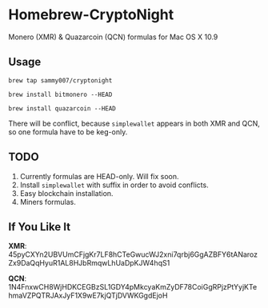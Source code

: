 Homebrew-CryptoNight
====================
Monero (XMR) & Quazarcoin (QCN) formulas for Mac OS X 10.9

Usage
-----
`brew tap sammy007/cryptonight`

`brew install bitmonero --HEAD`

`brew install quazarcoin --HEAD`

There will be conflict, because `simplewallet` appears in both XMR and QCN, so one formula have to be keg-only.

TODO
----
1. Currently formulas are HEAD-only. Will fix soon.
2. Install `simplewallet` with suffix in order to avoid conflicts.
3. Easy blockchain installation.
4. Miners formulas.

If You Like It
--------------

**XMR**: 45pyCXYn2UBVUmCFjgKr7LF8hCTeGwucWJ2xni7qrbj6GgAZBFY6tANarozZx9DaQqHyuR1AL8HJbRmqwLhUaDpKJW4hqS1

**QCN**: 1N4FnxwCH8WjHDKCEGBzSL1GDY4pMkcyaKmZyDF78CoiGgRPjzPtYyjKTehmaVZPQTRJAxJyF1X9wE7kjQTjDVWKGgdEjoH
